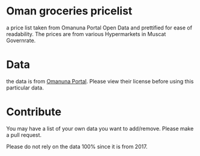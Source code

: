 # Oman groceries pricelist
a price list taken from Omanuna Portal Open Data and prettified for ease of readability. The prices are from various Hypermarkets in Muscat Governrate.

# Data
the data is from [Omanuna Portal](https://omanportal.gov.om/wps/portal/index/opendata/!ut/p/a1/hZBNT4NAEEB_iweOsrO7iNTbUkL5kG6aBaR7MWCQklC2oSjx30tJLzQV5zaT95KXQRJlSLb5d13lfa3avLns0nwXQWgL3yDAXYHBZ763XrOY4MQcgf0IwB_DYPL5DpvY4xDybYKBeRDvuO2S0IOrvwBcfAobAL7yozCOGBCausHq1aSOY1z9BeCf_jck54mWtR0LMLGNiKbEGBE5bzBEioEErvNkiWeysegtcKdhAhaeFCBZNaqYHr5nbUGtCsmu_Cy7stO_uvF86PvT-UUDDYZh0CulqqbUP9RRg3vKQZ17lM1JJMoWnY5JkkHtP8rihw7s4ReRZZKo/dl5/d5/L2dJQSEvUUt3QS80SmlFL1o2X0s1S0JTSTQyMDBEQzcwSUY4MjREU1YzNjYx/?WCM_GLOBAL_CONTEXT=null). Please view their license before using this particular data.

# Contribute
You may have a list of your own data you want to add/remove. Please make a pull request.

Please do not rely on the data 100% since it is from 2017.
